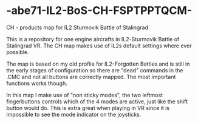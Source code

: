 # -abe71-IL2-BoS-CH-FSPTPPTQCM-
CH - products map for IL2 Sturmovik Battle of Stalingrad


This is a repository for one engine aircrafts in IL2-Sturmovik Battle of Stalingrad VR. The CH map makes use of IL2s default settings where ever possible.

The map is based on my old profile for IL2-Forgotten Battles and is still in the early stages of configuration so there are "dead" commands in the .CMC and not all buttons are correctly mapped. The most important functions works though.


In this map I make use of "non sticky modes", the two leftmost fingerbuttons controls which of the 4 modes are active, just like the shift button would do. This is extra great when playing in VR since it is impossible to see the mode indicator on the joysticks.

